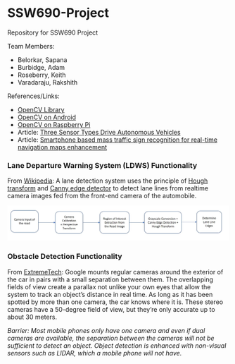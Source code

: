 # SSW690-Project
Repository for SSW690 Project

Team Members:
* Belorkar, Sapana
* Burbidge, Adam
* Roseberry, Keith
* Varadaraju, Rakshith

References/Links:
* [OpenCV Library](https://opencv.org/)
* [OpenCV on Android](https://opencv.org/platforms/android/)
* [OpenCV on Raspberry Pi](https://www.pyimagesearch.com/2017/09/04/raspbian-stretch-install-opencv-3-python-on-your-raspberry-pi/)
* Article: [Three Sensor Types Drive Autonomous Vehicles](https://www.sensorsmag.com/components/three-sensor-types-drive-autonomous-vehicles)
* Article: [Smartphone based mass traffic sign recognition for real-time navigation maps enhancement](https://ieeexplore.ieee.org/document/7975125/)

### Lane Departure Warning System (LDWS) Functionality

From [Wikipedia](https://en.wikipedia.org/wiki/Lane_departure_warning_system): A lane detection system uses the principle of [Hough transform](https://en.wikipedia.org/wiki/Hough_transform) and [Canny edge detector](https://en.wikipedia.org/wiki/Canny_edge_detector) to detect lane lines from realtime camera images fed from the front-end camera of the automobile.

![LDWS Flowchart](Lane_Detection_Algorithm.jpg)

### Obstacle Detection Functionality

From [ExtremeTech](https://www.extremetech.com/extreme/189486-how-googles-self-driving-cars-detect-and-avoid-obstacles): Google mounts regular cameras around the exterior of the car in pairs with a small separation between them. The overlapping fields of view create a parallax not unlike your own eyes that allow the system to track an object’s distance in real time. As long as it has been spotted by more than one camera, the car knows where it is. These stereo cameras have a 50-degree field of view, but they’re only accurate up to about 30 meters.

*Barrier: Most mobile phones only have one camera and even if dual cameras are available, the separation between the cameras will not be sufficient to detect an object. Object detection is enhanced with non-visual sensors such as LIDAR, which a mobile phone will not have.*
